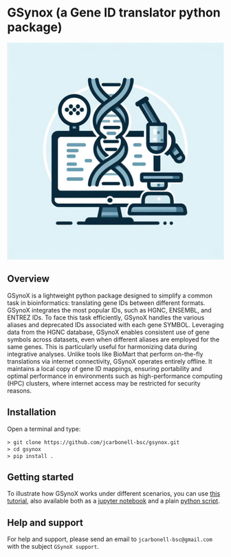 # GSynox (a Gene ID translator python package)

![GSynoX logo](docs/logo.png)

## Overview

GSynoX is a lightweight python package designed to simplify a common task in bioinformatics: translating gene IDs between different formats. GSynoX integrates the most popular IDs, such as HGNC, ENSEMBL, and ENTREZ IDs. To face this task efficiently, GSynoX handles the various aliases and deprecated IDs associated with each gene SYMBOL. Leveraging data from the HGNC database, GSynoX enables consistent use of gene symbols across datasets, even when different aliases are employed for the same genes. This is particularly useful for harmonizing data during integrative analyses. Unlike tools like BioMart that perform on-the-fly translations via internet connectivity, GSynoX operates entirely offline. It maintains a local copy of gene ID mappings, ensuring portability and optimal performance in environments such as high-performance computing (HPC) clusters, where internet access may be restricted for security reasons.


## Installation

Open a terminal and type:

```
> git clone https://github.com/jcarbonell-bsc/gsynox.git
> cd gsynox
> pip install .
```

## Getting started

To illustrate how GSynoX works under different scenarios, you can use [this tutorial](docs/getting_started_with_gsynox.md), also available both as a [jupyter notebook](docs/getting_started_with_gsynox.ipynb) and a plain [python script](docs/getting_started_with_gsynox.py).

## Help and support

For help and support, please send an email to `jcarbonell-bsc@gmail.com` with the subject `GSynoX support`.
